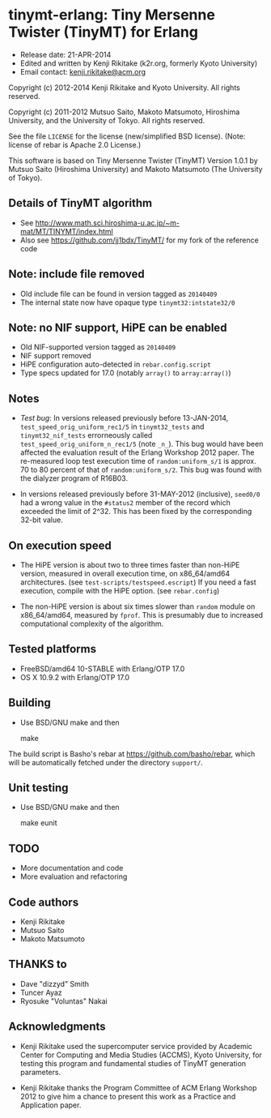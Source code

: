 # tinymt-erlang: Tiny Mersenne Twister (TinyMT) for Erlang

* Release date: 21-APR-2014
* Edited and written by Kenji Rikitake (k2r.org, formerly Kyoto University)
* Email contact: <kenji.rikitake@acm.org>

Copyright (c) 2012-2014 Kenji Rikitake and Kyoto University. All rights
reserved.

Copyright (c) 2011-2012 Mutsuo Saito, Makoto Matsumoto, Hiroshima
University, and the University of Tokyo. All rights reserved.

See the file `LICENSE` for the license (new/simplified BSD license). (Note:
license of rebar is Apache 2.0 License.)

This software is based on
Tiny Mersenne Twister (TinyMT) Version 1.0.1
by Mutsuo Saito (Hiroshima University) and Makoto Matsumoto (The University of Tokyo).

## Details of TinyMT algorithm

* See <http://www.math.sci.hiroshima-u.ac.jp/~m-mat/MT/TINYMT/index.html>
* Also see <https://github.com/jj1bdx/TinyMT/> for my fork of the reference code

## Note: include file removed

* Old include file can be found in version tagged as `20140409`
* The internal state now have opaque type `tinymt32:intstate32/0`

## Note: no NIF support, HiPE can be enabled

* Old NIF-supported version tagged as `20140409`
* NIF support removed
* HiPE configuration auto-detected in `rebar.config.script`
* Type specs updated for 17.0 (notably `array()` to `array:array()`)

## Notes

* *Test bug*: In versions released previously before 13-JAN-2014,
  `test_speed_orig_uniform_rec1/5` in `tinymt32_tests` and `tinymt32_nif_tests`
  errorneously called `test_speed_orig_uniform_n_rec1/5` (note `_n_`).
  This bug would have been affected the evaluation result of the Erlang Workshop 2012 paper.
  The re-measured loop test execution time of `random:uniform_s/1` is approx. 70 to 80 percent of
  that of `random:uniform_s/2`.  This bug was found with the dialyzer program of R16B03.

* In versions released previously before 31-MAY-2012 (inclusive),
  `seed0/0` had a wrong value in the `#status2` member of the record
  which exceeded the limit of 2^32.  This has been fixed by the
  corresponding 32-bit value.

## On execution speed

* The HiPE version is about two to three times faster than non-HiPE
  version, measured in overall execution time, on x86\_64/amd64
  architectures. (see `test-scripts/testspeed.escript`) If you need a
  fast execution, compile with the HiPE option. (see `rebar.config`)

* The non-HiPE version is about six times slower than `random` module
  on x86\_64/amd64, measured by `fprof`.  This is presumably due to increased
  computational complexity of the algorithm.

## Tested platforms

* FreeBSD/amd64 10-STABLE with Erlang/OTP 17.0
* OS X 10.9.2 with Erlang/OTP 17.0

## Building 

* Use BSD/GNU make and then

    make

The build script is Basho's rebar at <https://github.com/basho/rebar>,
which will be automatically fetched under the directory `support/`.

## Unit testing

* Use BSD/GNU make and then

    make eunit

## TODO

* More documentation and code
* More evaluation and refactoring

## Code authors

* Kenji Rikitake
* Mutsuo Saito
* Makoto Matsumoto

## THANKS to

* Dave "dizzyd" Smith
* Tuncer Ayaz
* Ryosuke "Voluntas" Nakai

## Acknowledgments

* Kenji Rikitake used the supercomputer service provided by Academic
  Center for Computing and Media Studies (ACCMS), Kyoto University, for
  testing this program and fundamental studies of TinyMT generation
  parameters.

* Kenji Rikitake thanks the Program Committee of ACM Erlang Workshop
  2012 to give him a chance to present this work as a Practice and
  Application paper.
